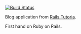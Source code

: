 [![Build Status](https://travis-ci.org/rroques/blog.svg?branch=travis-ci-integration)](https://travis-ci.org/rroques/blog)

Blog application from [Rails Tutoria](https://www.railstutorial.org).

First hand on Ruby on Rails.
